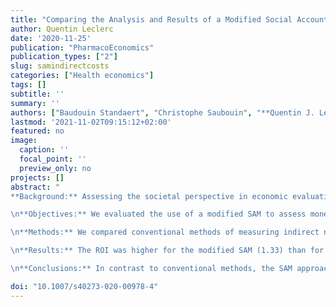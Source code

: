 ```yaml
---
title: "Comparing the Analysis and Results of a Modified Social Accounting Matrix Framework with Conventional Methods of Reporting Indirect Non-Medical Costs"
author: Quentin Leclerc
date: '2020-11-25'
publication: "PharmacoEconomics"
publication_types: ["2"]
slug: samindirectcosts
categories: ["Health economics"]
tags: []
subtitle: ''
summary: ''
authors: ["Baudouin Standaert", "Christophe Saubouin", "**Quentin J. Leclerc**", "Mark P. Connolly"]
lastmod: '2021-11-02T09:15:12+02:00'
featured: no
image:
  caption: ''
  focal_point: ''
  preview_only: no
projects: []
abstract: "
**Background:** Assessing the societal perspective in economic evaluations of new interventions requires estimates of indirect non-medical costs caused by the disease. Different methods exist for measuring the labor input function as a surrogate for these costs. They rarely specify the effect of health on labor and who gains and who loses money. Social accounting matrix (SAM) is an established framework that evaluates public policies with multiple perspectives that could help.

\n**Objectives:** We evaluated the use of a modified SAM to assess money flows between different economic agents resulting in economic transactions following policy changes of medical interventions.

\n**Methods:** We compared conventional methods of measuring indirect non-medical costs related to rotavirus vaccination in the Netherlands with a modified SAM framework. To compare the outcome of each method, we calculated returns on investment (ROI) as the net amount of money per euro invested in the vaccine. One-way and probabilistic sensitivity analyses were carried out for each method, focusing on critical variables with the largest impact on indirect cost estimates.

\n**Results:** The ROI was higher for the modified SAM (1.33) than for the conventional methods assessing income calculations (range − 0.178 to 1.22). Probabilistic sensitivity analyses showed wide distributions in the ROI estimates, with variation in the variable impact on the indirect cost results per method selected.

\n**Conclusions:** In contrast to conventional methods, the SAM approach provides detailed and comprehensive assessments of the impact of new interventions on the indirect non-medical costs and the financial interactions between agents, disclosing useful information for different stakeholders."

doi: "10.1007/s40273-020-00978-4"
---
```

